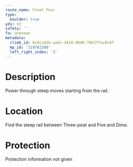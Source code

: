 ```yaml
---
route_name: Final Four
type:
  boulder: true
yds: V2
safety: ''
fa: unknown
metadata:
  climb_id: 8c0cc62b-aa4c-4410-9646-7852ffac0c8f
  mp_id: '119782300'
  left_right_index: '3'
---
```

# Description
Power through steep moves starting from the rail.

# Location
Find the steep rail between Three-peat and Five and Dime.

# Protection
Protection information not given
